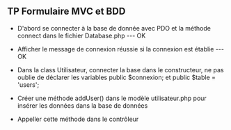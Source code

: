 ## TP Formulaire MVC et BDD

- D'abord se connecter à la base de donnée avec PDO et la méthode connect dans le fichier Database.php --- OK

- Afficher le message de connexion réussie si la connexion est établie --- OK

- Dans la class Utilisateur, connecter la base dans le constructeur, ne pas oublie de déclarer les variables public $connexion; et public $table = 'users';

- Créer une méthode addUser() dans le modèle utilisateur.php pour insérer les données dans la base de données

- Appeller cette méthode dans le contrôleur
